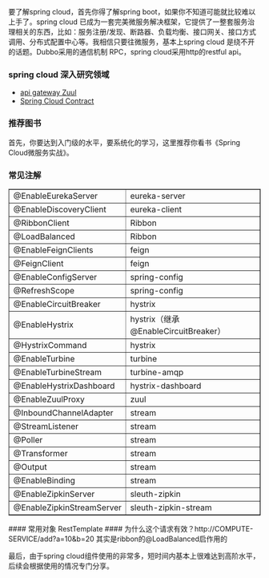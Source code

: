 要了解spring cloud，首先你得了解spring boot，如果你不知道可能就比较难以上手了。spring cloud 已成为一套完美微服务解决框架，它提供了一整套服务治理相关的东西，比如：服务注册/发现、断路器、负载均衡、接口网关、接口方式调用、分布式配置中心等。我相信只要往微服务，基本上spring cloud 是绕不开的话题。Dubbo采用的通信机制 RPC，spring cloud采用http的restful api。

### spring cloud 深入研究领域
- [api gateway Zuul](https://springcloud.cc/spring-cloud-dalston.html#_router_and_filter_zuul)
- [Spring Cloud Contract](https://springcloud.cc/spring-cloud-dalston.html#_spring_cloud_contract)

### 推荐图书
首先，你要达到入门级的水平，要系统化的学习，这里推荐你看书《Spring Cloud微服务实战》。

### 常见注解
<table border="1" cellpadding="1" cellspacing="1"><tbody><tr><td style="width:219px;">@EnableEurekaServer</td>
	<td style="width:630px;">eureka-server</td>
</tr><tr><td style="width:219px;">@EnableDiscoveryClient</td>
	<td style="width:630px;">eureka-client</td>
</tr><tr><td style="width:219px;">@RibbonClient</td>
	<td style="width:630px;">Ribbon</td>
</tr><tr><td style="width:219px;">@LoadBalanced</td>
	<td style="width:630px;">Ribbon</td>
</tr><tr><td style="width:219px;">@EnableFeignClients</td>
	<td style="width:630px;">feign</td>
</tr><tr><td style="width:219px;">@FeignClient</td>
	<td style="width:630px;">feign</td>
</tr><tr><td style="width:219px;">@EnableConfigServer</td>
	<td style="width:630px;">spring-config</td>
</tr><tr><td style="width:219px;">@RefreshScope&nbsp;</td>
	<td style="width:630px;">spring-config</td>
</tr><tr><td style="width:219px;">@EnableCircuitBreaker</td>
	<td style="width:630px;">hystrix</td>
</tr><tr><td style="width:219px;">@EnableHystrix</td>
	<td style="width:630px;">hystrix（继承@EnableCircuitBreaker）</td>
</tr><tr><td style="width:219px;">@HystrixCommand</td>
	<td style="width:630px;">hystrix</td>
</tr><tr><td style="width:219px;">@EnableTurbine</td>
	<td style="width:630px;">turbine</td>
</tr><tr><td style="width:219px;">@EnableTurbineStream</td>
	<td style="width:630px;">turbine-amqp</td>
</tr><tr><td style="width:219px;">@EnableHystrixDashboard</td>
	<td style="width:630px;">hystrix-dashboard</td>
</tr><tr><td style="width:219px;">@EnableZuulProxy</td>
	<td style="width:630px;">zuul</td>
</tr><tr><td style="width:219px;">@InboundChannelAdapter</td>
	<td style="width:630px;">stream</td>
</tr><tr><td style="width:219px;">@StreamListener&nbsp;</td>
	<td style="width:630px;">stream</td>
</tr><tr><td style="width:219px;">@Poller</td>
	<td style="width:630px;">stream</td>
</tr><tr><td style="width:219px;">@Transformer</td>
	<td style="width:630px;">stream</td>
</tr><tr><td style="width:219px;">@Output</td>
	<td style="width:630px;">stream</td>
</tr><tr><td style="width:219px;">@EnableBinding</td>
	<td style="width:630px;">stream</td>
</tr><tr><td style="width:219px;">@EnableZipkinServer</td>
	<td style="width:630px;">sleuth-zipkin</td>
</tr><tr><td style="width:219px;">@EnableZipkinStreamServer</td>
	<td style="width:630px;">sleuth-zipkin-stream</td>
</tr></tbody></table>
#### 常用对象
	RestTemplate
#### 为什么这个请求有效？http://COMPUTE-SERVICE/add?a=10&b=20   
	其实是ribbon的@LoadBalanced启作用的

最后，由于spring cloud组件使用的非常多，短时间内基本上很难达到高阶水平，后续会根据使用的情况专门分享。
